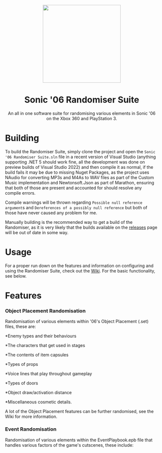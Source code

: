 <p align="center">
    <img src="https://github.com/Knuxfan24/Sonic-06-Randomiser-Suite/blob/master/Sonic%20'06%20Randomiser%20Suite/ExternalResources/Logo.png"
         width="256"/>
</p>

<h1 align="center">Sonic '06 Randomiser Suite</h1>

<p align="center">An all in one software suite for randomising various elements in Sonic '06 on the Xbox 360 and PlayStation 3.</p>

# Building
To build the Randomiser Suite, simply clone the project and open the `Sonic '06 Randomiser Suite.sln` file in a recent version of Visual Studio (anything supporting .NET 5 should work fine, all the development was done on preview builds of Visual Studio 2022) and then compile it as normal, if the build fails it may be due to missing Nuget Packages, as the project uses NAudio for converting MP3s and M4As to WAV files as part of the Custom Music implementation and Newtonsoft.Json as part of Marathon, ensuring that both of those are present and accounted for should resolve any compile errors.

Compile warnings will be thrown regarding `Possible null reference argument`s and `Dereferences of a possibly null reference` but both of those have never caused any problem for me.

Manually building is the recommended way to get a build of the Randomiser, as it is very likely that the builds available on the [releases](https://github.com/Knuxfan24/Sonic-06-Randomiser-Suite/releases) page will be out of date in some way.

# Usage
For a proper run down on the features and information on configuring and using the Randomiser Suite, check out the [Wiki](https://github.com/Knuxfan24/Sonic-06-Randomiser-Suite/wiki). For the basic functionality, see below.

# Features

### Object Placement Randomisation

Randomisation of various elements within '06's Object Placement (.set) files, these are:

*Enemy types and their behaviours

*The characters that get used in stages

*The contents of item capsules

*Types of props

*Voice lines that play throughout gameplay

*Types of doors

*Object draw/activation distance

*Miscellaneous cosmetic details.

A lot of the Object Placement features can be further randomised, see the Wiki for more information.

### Event Randomisation

Randomisation of various elements within the EventPlaybook.epb file that handles various factors of the game's cutscenes, these include: